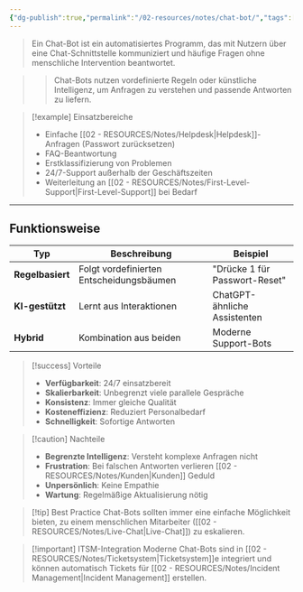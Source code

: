 ```yaml
---
{"dg-publish":true,"permalink":"/02-resources/notes/chat-bot/","tags":["informatik/ki","informatik/support","GFN/LF06"],"noteIcon":"","updated":"2025-10-24T12:51:04.746+02:00"}
---
```



>Ein Chat-Bot ist ein automatisiertes Programm, das mit Nutzern über eine Chat-Schnittstelle kommuniziert und häufige Fragen ohne menschliche Intervention beantwortet.

>>Chat-Bots nutzen vordefinierte Regeln oder künstliche Intelligenz, um Anfragen zu verstehen und passende Antworten zu liefern.

>[!example] Einsatzbereiche
>- Einfache [[02 - RESOURCES/Notes/Helpdesk\|Helpdesk]]-Anfragen (Passwort zurücksetzen)
>- FAQ-Beantwortung
>- Erstklassifizierung von Problemen
>- 24/7-Support außerhalb der Geschäftszeiten
>- Weiterleitung an [[02 - RESOURCES/Notes/First-Level-Support\|First-Level-Support]] bei Bedarf

---

## Funktionsweise

|Typ|Beschreibung|Beispiel|
|---|---|---|
|**Regelbasiert**|Folgt vordefinierten Entscheidungsbäumen|"Drücke 1 für Passwort-Reset"|
|**KI-gestützt**|Lernt aus Interaktionen|ChatGPT-ähnliche Assistenten|
|**Hybrid**|Kombination aus beiden|Moderne Support-Bots|

>[!success] Vorteile
>- **Verfügbarkeit**: 24/7 einsatzbereit
>- **Skalierbarkeit**: Unbegrenzt viele parallele Gespräche
>- **Konsistenz**: Immer gleiche Qualität
>- **Kosteneffizienz**: Reduziert Personalbedarf
>- **Schnelligkeit**: Sofortige Antworten

>[!caution] Nachteile
>- **Begrenzte Intelligenz**: Versteht komplexe Anfragen nicht
>- **Frustration**: Bei falschen Antworten verlieren [[02 - RESOURCES/Notes/Kunden\|Kunden]] Geduld
>- **Unpersönlich**: Keine Empathie
>- **Wartung**: Regelmäßige Aktualisierung nötig

>[!tip] Best Practice
>Chat-Bots sollten immer eine einfache Möglichkeit bieten, zu einem menschlichen Mitarbeiter ([[02 - RESOURCES/Notes/Live-Chat\|Live-Chat]]) zu eskalieren.

>[!important] ITSM-Integration
>Moderne Chat-Bots sind in [[02 - RESOURCES/Notes/Ticketsystem\|Ticketsystem]]e integriert und können automatisch Tickets für [[02 - RESOURCES/Notes/Incident Management\|Incident Management]] erstellen.
